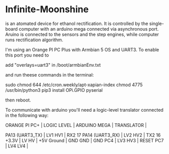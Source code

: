 # Infinite-Moonshine
is an atomated device for ethanol rectification. It is controlled by the single-board computer with an arduino mega connected via asynchronous port. Aruino is connected to the sensors and the step engines, while computer runs rectification algorithm.

I'm using an Orange PI PC Plus with Armbian 5 OS and UART3. To enable this port you need to

add "overlays=uart3" in /boot/armbianEnv.txt

and run theese commands in the terminal:

sudo chmod 644 /etc/cron.weekly/apt-xapian-index
chmod 4775 /usr/bin/python3
pip3 install OPi.GPIO pyserial

then reboot.

To communicate with arduino you'll need a logic-level translator connected in the following way:

ORANGE PI PC+    |  LOGIC LEVEL |  ARDUINO MEGA
                 |  TRANSLATOR  |
                 
PA13 (UART3_TX)  |  LV1    HV1  |  RX2 17
PA14 (UART3_RX)  |  LV2    HV2  |  TX2 16
+3.3V            |  LV     HV   |  +5V
Ground           |  GND    GND  |  GND
PC4              |  LV3    HV3  |  RESET
PC7              |  LV4    LV4  |

